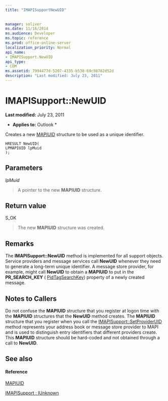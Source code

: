 ```yaml
---
title: "IMAPISupportNewUID"
 
 
manager: soliver
ms.date: 11/16/2014
ms.audience: Developer
ms.topic: reference
ms.prod: office-online-server
localization_priority: Normal
api_name:
- IMAPISupport.NewUID
api_type:
- COM
ms.assetid: 7994477d-5207-4335-b538-69c98782d52d
description: "Last modified: July 23, 2011"
---
```


# IMAPISupport::NewUID

 **Last modified:** July 23, 2011 
  
 * **Applies to:** Outlook * 
  
Creates a new [MAPIUID](mapiuid.md) structure to be used as a unique identifier. 
  
```
HRESULT NewUID(
LPMAPIUID lpMuid
);
```

## Parameters

 _lpMuid_
  
> A pointer to the new **MAPIUID** structure. 
    
## Return value

S_OK 
  
> The new **MAPIUID** structure was created. 
    
## Remarks

The **IMAPISupport::NewUID** method is implemented for all support objects. Service providers and message services call **NewUID** whenever they need to generate a long-term unique identifier. A message store provider, for example, might call **NewUID** to obtain a **MAPIUID** to put in the **PR_SEARCH_KEY** ( [PidTagSearchKey](pidtagsearchkey-canonical-property.md)) property of a newly created message.
  
## Notes to Callers

Do not confuse the **MAPIUID** structure that you register at logon time with the **MAPIUID** structures that the **NewUID** method creates. The **MAPIUID** structure that you register when you call the [IMAPISupport::SetProviderUID](imapisupport-setprovideruid.md) method represents your address book or message store provider to MAPI and is used to distinguish entry identifiers that different providers create. This **MAPIUID** structure should be hard-coded and not obtained through a call to **NewUID**.
  
## See also

#### Reference

[MAPIUID](mapiuid.md)
  
[IMAPISupport : IUnknown](imapisupportiunknown.md)

